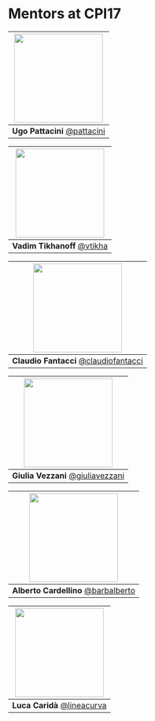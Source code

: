 # Mentors at CPI17

|[<img src="https://github.com/pattacini.png" width="180">](https://github.com/pattacini)|
|:---:|
| **Ugo Pattacini** [@pattacini](https://github.com/pattacini)|

|[<img src="https://github.com/vtikha.png" width="180">](https://github.com/vtikha)|
|:---:|
| **Vadim Tikhanoff** [@vtikha](https://github.com/vtikha)|

|[<img src="https://github.com/claudiofantacci.png" width="180">](https://github.com/claudiofantacci)|
|:---:|
| **Claudio Fantacci** [@claudiofantacci](https://github.com/claudiofantacci)|

|[<img src="https://github.com/giuliavezzani.png" width="180">](https://github.com/giuliavezzani)|
|:---:|
| **Giulia Vezzani** [@giuliavezzani](https://github.com/giuliavezzani)|

|[<img src="https://github.com/barbalberto.png" width="180">](https://github.com/barbalberto)|
|:---:|
| **Alberto Cardellino** [@barbalberto](https://github.com/barbalberto)|

|[<img src="https://github.com/lineacurva.png" width="180">](https://github.com/lineacurva)|
|:---:|
| **Luca Caridà** [@lineacurva](https://github.com/lineacurva)|

